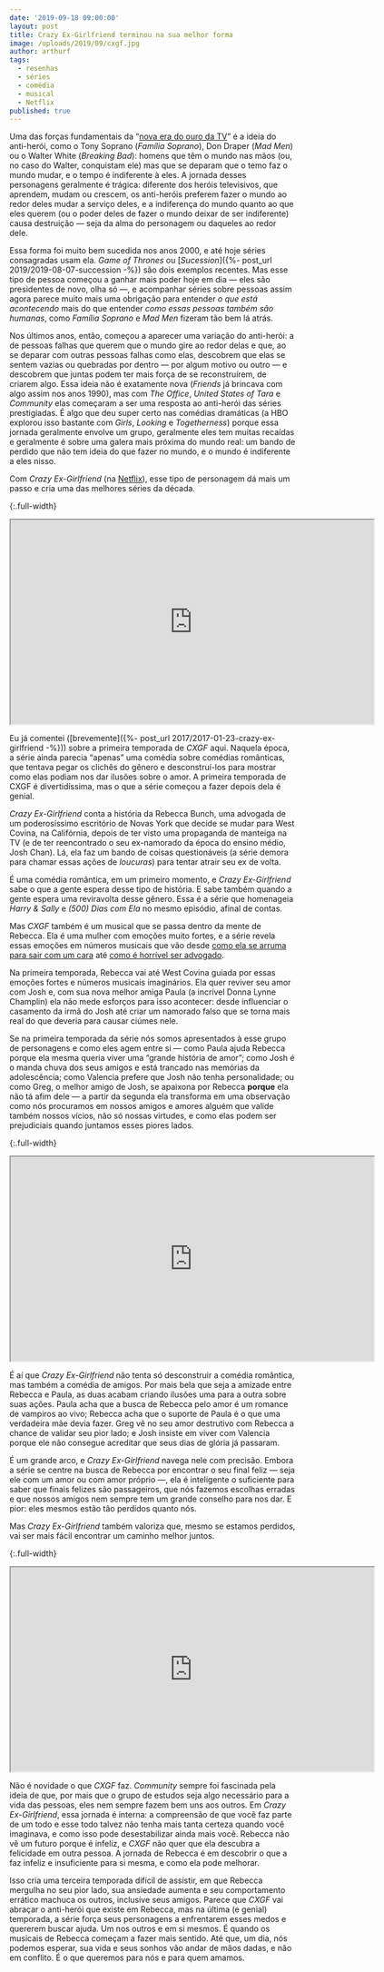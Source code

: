 ```yaml
---
date: '2019-09-18 09:00:00'
layout: post
title: Crazy Ex-Girlfriend terminou na sua melhor forma
image: /uploads/2019/09/cxgf.jpg
author: arthurf
tags:
  - resenhas
  - séries
  - comédia
  - musical
  - Netflix
published: true
---
```


Uma das forças fundamentais da “[nova era do ouro da TV](https://en.wikipedia.org/wiki/Golden_Age_of_Television_(2000s–present))” é a ideia do anti-herói, como o Tony Soprano (_Família Soprano_), Don Draper (_Mad Men_) ou o Walter White (_Breaking Bad_): homens que têm o mundo nas mãos (ou, no caso do Walter, conquistam ele) mas que se deparam que o temo faz o mundo mudar, e o tempo é indiferente à eles. A jornada desses personagens geralmente é trágica: diferente dos heróis televisivos, que aprendem, mudam ou crescem, os anti-heróis preferem fazer o mundo ao redor deles mudar a serviço deles, e a indiferença do mundo quanto ao que eles querem (ou o poder deles de fazer o mundo deixar de ser indiferente) causa destruição — seja da alma do personagem ou daqueles ao redor dele.

Essa forma foi muito bem sucedida nos anos 2000, e até hoje séries consagradas usam ela. _Game of Thrones_ ou [_Sucession_]({%- post_url 2019/2019-08-07-succession -%}) são dois exemplos recentes. Mas esse tipo de pessoa começou a ganhar mais poder hoje em dia — eles são presidentes de novo, olha só —, e acompanhar séries sobre pessoas assim agora parece muito mais uma obrigação para entender _o que está acontecendo_ mais do que entender _como essas pessoas também são humanas_, como _Família Soprano_ e _Mad Men_ fizeram tão bem lá atrás.

Nos últimos anos, então, começou a aparecer uma variação do anti-herói: a de pessoas falhas que querem que o mundo gire ao redor delas e que, ao se deparar com outras pessoas falhas como elas, descobrem que elas se sentem vazias ou quebradas por dentro — por algum motivo ou outro — e descobrem que juntas podem ter mais força de se reconstruírem, de criarem algo. Essa ideia não é exatamente nova (_Friends_ já brincava com algo assim nos anos 1990), mas com _The Office_, _United States of Tara_ e _Community_ elas começaram a ser uma resposta ao anti-herói das séries prestigiadas. É algo que deu super certo nas comédias dramáticas (a HBO explorou isso bastante com _Girls_, _Looking_ e _Togetherness_) porque essa jornada geralmente envolve um grupo, geralmente eles tem muitas recaídas e geralmente é sobre uma galera mais próxima do mundo real: um bando de perdido que não tem ideia do que fazer no mundo, e o mundo é indiferente a eles nisso.

Com _Crazy Ex-Girlfriend_ (na [Netflix](https://www.netflix.com/title/80066227)), esse tipo de personagem dá mais um passo e cria uma das melhores séries da década.

{:.full-width}
<iframe width="640" height="360" src="https://www.youtube-nocookie.com/embed/RUYhukcMgEo"  allow="accelerometer; autoplay; encrypted-media; gyroscope; picture-in-picture" allowfullscreen></iframe>

Eu já comentei ([brevemente]({%- post_url 2017/2017-01-23-crazy-ex-girlfriend -%})) sobre a primeira temporada de _CXGF_ aqui. Naquela época, a série ainda parecia “apenas” uma comédia sobre comédias românticas, que tentava pegar os clichês do gênero e desconstruí-los para mostrar como elas podiam nos dar ilusões sobre o amor. A primeira temporada de CXGF é divertidíssima, mas o que a série começou a fazer depois dela é genial.

_Crazy Ex-Girlfriend_ conta a história da Rebecca Bunch, uma advogada de um poderosíssimo escritório de Novas York que decide se mudar para West Covina, na Califórnia, depois de ter visto uma propaganda de manteiga na TV (e de ter reencontrado o seu ex-namorado da época do ensino médio, Josh Chan). Lá, ela faz um bando de coisas questionáveis (a série demora para chamar essas ações de _loucuras_) para tentar atrair seu ex de volta.

É uma comédia romântica, em um primeiro momento, e _Crazy Ex-Girlfriend_ sabe o que a gente espera desse tipo de história. E sabe também quando a gente espera uma reviravolta desse gênero. Essa é a série que homenageia _Harry & Sally_ e _(500) Dias com Ela_ no mesmo episódio, afinal de contas.

Mas _CXGF_ também é um musical que se passa dentro da mente de Rebecca. Ela é uma mulher com emoções muito fortes, e a série revela essas emoções em números musicais que vão desde [como ela se arruma para sair com um cara](https://www.youtube-nocookie.com/watch?v=ky-BYK-f154) até [como é horrível ser advogado](https://youtu.be/Xs-UEqJ85KE).

Na primeira temporada, Rebecca vai até West Covina guiada por essas emoções fortes e números musicais imaginários. Ela quer reviver seu amor com Josh e, com sua nova melhor amiga Paula (a incrível Donna Lynne Champlin) ela não mede esforços para isso acontecer: desde influenciar o casamento da irmã do Josh até criar um namorado falso que se torna mais real do que deveria para causar ciúmes nele.

Se na primeira temporada da série nós somos apresentados à esse grupo de personagens e como eles agem entre si — como Paula ajuda Rebecca porque ela mesma queria viver uma “grande história de amor”; como Josh é o manda chuva dos seus amigos e está trancado nas memórias da adolescência; como Valencia prefere que Josh não tenha personalidade; ou como Greg, o melhor amigo de Josh, se apaixona por Rebecca **porque** ela não tá afim dele — a partir da segunda ela transforma em uma observação como nós procuramos em nossos amigos e amores alguém que valide também nossos vícios, não só nossas virtudes, e como elas podem ser prejudiciais quando juntamos esses piores lados.

{:.full-width}
<iframe width="640" height="360" src="https://www.youtube-nocookie.com/embed/bkAjUBtn_TM"  allow="accelerometer; autoplay; encrypted-media; gyroscope; picture-in-picture" allowfullscreen></iframe>

É aí que _Crazy Ex-Girlfriend_ não tenta só desconstruir a comédia romântica, mas também a comédia de amigos. Por mais bela que seja a amizade entre Rebecca e Paula, as duas acabam criando ilusões uma para a outra sobre suas ações. Paula acha que a busca de Rebecca pelo amor é um romance de vampiros ao vivo; Rebecca acha que o suporte de Paula é o que uma verdadeira mãe devia fazer. Greg vê no seu amor destrutivo com Rebecca a chance de validar seu pior lado; e Josh insiste em viver com Valencia porque ele não consegue acreditar que seus dias de glória já passaram.

É um grande arco, e _Crazy Ex-Girlfriend_ navega nele com precisão. Embora a série se centre na busca de Rebecca por encontrar o seu final feliz — seja ele com um amor ou com amor próprio —, ela é inteligente o suficiente para saber que finais felizes são passageiros, que nós fazemos escolhas erradas e que nossos amigos nem sempre tem um grande conselho para nos dar. E pior: eles mesmos estão tão perdidos quanto nós.

Mas _Crazy Ex-Girlfriend_ também valoriza que, mesmo se estamos perdidos, vai ser mais fácil encontrar um caminho melhor juntos.


{:.full-width}
<iframe width="640" height="360" src="https://www.youtube-nocookie.com/embed/OG6HZMMDEYA"  allow="accelerometer; autoplay; encrypted-media; gyroscope; picture-in-picture" allowfullscreen></iframe>

Não é novidade o que _CXGF_ faz. _Community_ sempre foi fascinada pela ideia de que, por mais que o grupo de estudos seja algo necessário para a vida das pessoas, eles nem sempre fazem bem uns aos outros. Em _Crazy Ex-Girlfriend_, essa jornada é interna: a compreensão de que você faz parte de um todo e esse todo talvez não tenha mais tanta certeza quando você imaginava, e como isso pode desestabilizar ainda mais você. Rebecca não vê um futuro porque é infeliz, e _CXGF_ não quer que ela descubra a felicidade em outra pessoa. A jornada de Rebecca é em descobrir o que a faz infeliz e insuficiente para si mesma, e como ela pode melhorar.

Isso cria uma terceira temporada difícil de assistir, em que Rebecca mergulha no seu pior lado, sua ansiedade aumenta e seu comportamento errático machuca os outros, inclusive seus amigos. Parece que _CXGF_ vai abraçar o anti-herói que existe em Rebecca, mas na última (e genial) temporada, a série força seus personagens a enfrentarem esses medos e quererem buscar ajuda. Um nos outros e em si mesmos. É quando os musicais de Rebecca começam a fazer mais sentido. Até que, um dia, nós podemos esperar, sua vida e seus sonhos vão andar de mãos dadas, e não em conflito. É o que queremos para nós e para quem amamos.
